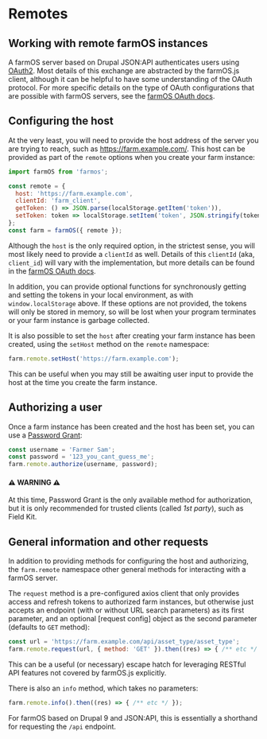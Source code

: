# Remotes

## Working with remote farmOS instances
A farmOS server based on Drupal JSON:API authenticates users using [OAuth2](https://oauth.net/2/). Most details of this exchange are abstracted by the farmOS.js client, although it can be helpful to have some understanding of the OAuth protocol. For more specific details on the type of OAuth configurations that are possible with farmOS servers, see the [farmOS OAuth docs](https://docs.farmos.org/development/api/authentication/#oauth2-details).

## Configuring the host
At the very least, you will need to provide the host address of the server you are trying to reach, such as https://farm.example.com/. This host can be provided as part of the `remote` options when you create your farm instance:

```js
import farmOS from 'farmos';

const remote = {
  host: 'https://farm.example.com',
  clientId: 'farm_client',
  getToken: () => JSON.parse(localStorage.getItem('token')),
  setToken: token => localStorage.setItem('token', JSON.stringify(token)),
};
const farm = farmOS({ remote });
```

Although the `host` is the only required option, in the strictest sense, you will most likely need to provide a `clientId` as well. Details of this `clientId` (aka, `client_id`) will vary with the implementation, but more details can be found in the [farmOS OAuth docs](https://docs.farmos.org/development/api/authentication/#clients).

In addition, you can provide optional functions for synchronously getting and setting the tokens in your local environment, as with `window.localStorage` above. If these options are not provided, the tokens will only be stored in memory, so will be lost when your program terminates or your farm instance is garbage collected.

It is also possible to set the `host` after creating your farm instance has been created, using the `setHost` method on the `remote` namespace:

```js
farm.remote.setHost('https://farm.example.com');
```

This can be useful when you may still be awaiting user input to provide the host at the time you create the farm instance.

## Authorizing a user
Once a farm instance has been created and the host has been set, you can use a [Password Grant](https://docs.farmos.org/development/api/authentication/#password-credentials-grant):

```js
const username = 'Farmer Sam';
const password = '123_you_cant_guess_me';
farm.remote.authorize(username, password);
```

#### ⚠️ __WARNING__ ⚠️
At this time, Password Grant is the only available method for authorization, but it is only recommended for trusted clients (called _1st party_), such as Field Kit.

## General information and other requests
In addition to providing methods for configuring the host and authorizing, the `farm.remote` namespace other general methods for interacting with a farmOS server.

The `request` method is a pre-configured axios client that only provides access and refresh tokens to authorized farm instances, but otherwise just accepts an endpoint (with or without URL search parameters) as its first parameter, and an optional [request config] object as the second parameter (defaults to `GET` method):

```js
const url = 'https://farm.example.com/api/asset_type/asset_type';
farm.remote.request(url, { method: 'GET' }).then((res) => { /** etc */ });
```

This can be a useful (or necessary) escape hatch for leveraging RESTful API features not covered by farmOS.js explicitly.

There is also an `info` method, which takes no parameters:

```js
farm.remote.info().then((res) => { /** etc */ });
```

For farmOS based on Drupal 9 and JSON:API, this is essentially a shorthand for requesting the `/api` endpoint.
